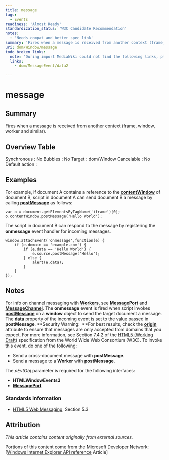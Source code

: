 ```yaml
---
title: message
tags:
  - Events
readiness: 'Almost Ready'
standardization_status: 'W3C Candidate Recommendation'
notes:
  - 'Needs compat and better spec link'
summary: 'Fires when a message is received from another context (frame, window, worker and similar).'
uri: dom/Window/message
todo_broken_links:
  note: 'During import MediaWiki could not find the following links, please fix and adjust this list.'
  links:
    - dom/MessageEvent/data2

---
```

# message

## Summary

Fires when a message is received from another context (frame, window, worker and similar).

## Overview Table

Synchronous
:   No
Bubbles
:   No
Target
:   dom/Window
Cancelable
:   No
Default action
:

## Examples

For example, if document A contains a reference to the [**contentWindow**](/dom/HTMLIFrameElement/contentWindow) of document B, script in document A can send document B a message by calling [**postMessage**](/dom/Window/postMessage) as follows:

    var o = document.getElementsByTagName('iframe')[0];
    o.contentWindow.postMessage('Hello World');

The script in document B can respond to the message by registering the **onmessage** event handler for incoming messages.

    window.attachEvent('onmessage',function(e) {
        if (e.domain == 'example.com') {
            if (e.data == 'Hello World') {
                e.source.postMessage('Hello');
            } else {
                alert(e.data);
            }
        }
    });

## Notes

For info on channel messaging with [**Workers**](/apis/workers/Worker), see [**MessagePort**](/apis/web-messaging/MessagePort) and [**MessageChannel**](/apis/web-messaging/MessageChannel). The **onmessage** event is fired when script invokes [**postMessage**](/dom/Window/postMessage) on a **window** object to send the target document a message. The [**data**](/w/index.php?title=dom/MessageEvent/data2&action=edit&redlink=1) property of the incoming event is set to the value passed in **postMessage**. **Security Warning:  **For best results, check the [**origin**](/dom/MessageEvent/origin) attribute to ensure that messages are only accepted from domains that you expect. For more information, see Section 7.4.2 of the [HTML5 (Working Draft)](http://go.microsoft.com/fwlink/?linkid=203771) specification from the World Wide Web Consortium (W3C). To invoke this event, do one of the following:

-   Send a cross-document message with **postMessage**.
-   Send a message to a **Worker** with **postMessage**.

The *pEvtObj* parameter is required for the following interfaces:

-   **HTMLWindowEvents3**
-   [**MessagePort**](/apis/web-messaging/MessagePort)

### Standards information

-   [HTML5 Web Messaging](http://go.microsoft.com/fwlink/p/?linkid=199803), Section 5.3

## Attribution

*This article contains content originally from external sources.*

Portions of this content come from the Microsoft Developer Network: [[Windows Internet Explorer API reference](http://msdn.microsoft.com/en-us/library/ie/hh828809%28v=vs.85%29.aspx) Article]

